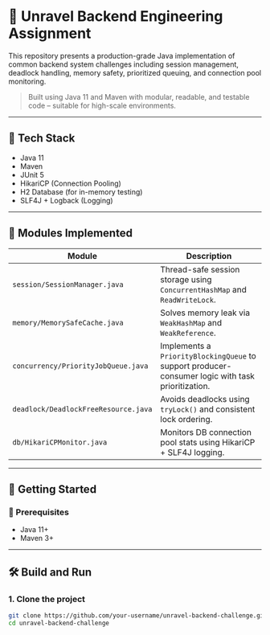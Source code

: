 # 🔧 Unravel Backend Engineering Assignment

This repository presents a production-grade Java implementation of common backend system challenges including session management, deadlock handling, memory safety, prioritized queuing, and connection pool monitoring.

> Built using Java 11 and Maven with modular, readable, and testable code – suitable for high-scale environments.

---

## 📌 Tech Stack

- Java 11
- Maven
- JUnit 5
- HikariCP (Connection Pooling)
- H2 Database (for in-memory testing)
- SLF4J + Logback (Logging)

---

## 📂 Modules Implemented

| Module         | Description |
|----------------|-------------|
| `session/SessionManager.java` | Thread-safe session storage using `ConcurrentHashMap` and `ReadWriteLock`. |
| `memory/MemorySafeCache.java` | Solves memory leak via `WeakHashMap` and `WeakReference`. |
| `concurrency/PriorityJobQueue.java` | Implements a `PriorityBlockingQueue` to support producer-consumer logic with task prioritization. |
| `deadlock/DeadlockFreeResource.java` | Avoids deadlocks using `tryLock()` and consistent lock ordering. |
| `db/HikariCPMonitor.java` | Monitors DB connection pool stats using HikariCP + SLF4J logging. |

---

## 🚀 Getting Started

### 🧱 Prerequisites

- Java 11+
- Maven 3+

---

## 🛠️ Build and Run

### 1. Clone the project

```bash
git clone https://github.com/your-username/unravel-backend-challenge.git
cd unravel-backend-challenge
